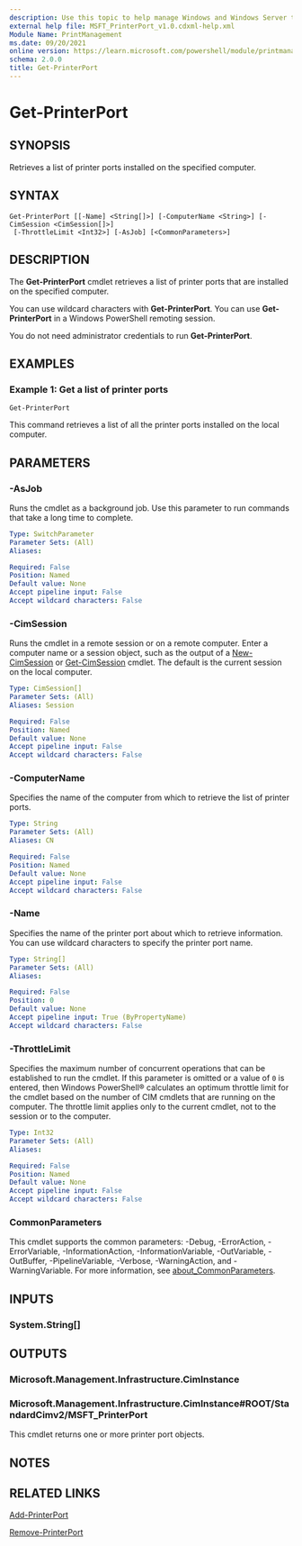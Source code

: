 ```yaml
---
description: Use this topic to help manage Windows and Windows Server technologies with Windows PowerShell.
external help file: MSFT_PrinterPort_v1.0.cdxml-help.xml
Module Name: PrintManagement
ms.date: 09/20/2021
online version: https://learn.microsoft.com/powershell/module/printmanagement/get-printerport?view=windowsserver2025-ps&wt.mc_id=ps-gethelp
schema: 2.0.0
title: Get-PrinterPort
---
```


# Get-PrinterPort

## SYNOPSIS
Retrieves a list of printer ports installed on the specified computer.

## SYNTAX

```
Get-PrinterPort [[-Name] <String[]>] [-ComputerName <String>] [-CimSession <CimSession[]>]
 [-ThrottleLimit <Int32>] [-AsJob] [<CommonParameters>]
```

## DESCRIPTION
The **Get-PrinterPort** cmdlet retrieves a list of printer ports that are installed on the specified computer.

You can use wildcard characters with **Get-PrinterPort**.
You can use **Get-PrinterPort** in a Windows PowerShell remoting session.

You do not need administrator credentials to run **Get-PrinterPort**.

## EXAMPLES

### Example 1: Get a list of printer ports
```
Get-PrinterPort
```

This command retrieves a list of all the printer ports installed on the local computer.

## PARAMETERS

### -AsJob
Runs the cmdlet as a background job. Use this parameter to run commands that take a long time to complete.

```yaml
Type: SwitchParameter
Parameter Sets: (All)
Aliases:

Required: False
Position: Named
Default value: None
Accept pipeline input: False
Accept wildcard characters: False
```

### -CimSession
Runs the cmdlet in a remote session or on a remote computer.
Enter a computer name or a session object, such as the output of a [New-CimSession](https://go.microsoft.com/fwlink/p/?LinkId=227967) or [Get-CimSession](https://go.microsoft.com/fwlink/p/?LinkId=227966) cmdlet.
The default is the current session on the local computer.

```yaml
Type: CimSession[]
Parameter Sets: (All)
Aliases: Session

Required: False
Position: Named
Default value: None
Accept pipeline input: False
Accept wildcard characters: False
```

### -ComputerName
Specifies the name of the computer from which to retrieve the list of printer ports.

```yaml
Type: String
Parameter Sets: (All)
Aliases: CN

Required: False
Position: Named
Default value: None
Accept pipeline input: False
Accept wildcard characters: False
```

### -Name
Specifies the name of the printer port about which to retrieve information.
You can use wildcard characters to specify the printer port name.

```yaml
Type: String[]
Parameter Sets: (All)
Aliases:

Required: False
Position: 0
Default value: None
Accept pipeline input: True (ByPropertyName)
Accept wildcard characters: False
```

### -ThrottleLimit
Specifies the maximum number of concurrent operations that can be established to run the cmdlet.
If this parameter is omitted or a value of `0` is entered, then Windows PowerShell® calculates an optimum throttle limit for the cmdlet based on the number of CIM cmdlets that are running on the computer.
The throttle limit applies only to the current cmdlet, not to the session or to the computer.

```yaml
Type: Int32
Parameter Sets: (All)
Aliases:

Required: False
Position: Named
Default value: None
Accept pipeline input: False
Accept wildcard characters: False
```

### CommonParameters
This cmdlet supports the common parameters: -Debug, -ErrorAction, -ErrorVariable, -InformationAction, -InformationVariable, -OutVariable, -OutBuffer, -PipelineVariable, -Verbose, -WarningAction, and -WarningVariable. For more information, see [about_CommonParameters](https://go.microsoft.com/fwlink/?LinkID=113216).

## INPUTS

### System.String[]

## OUTPUTS

### Microsoft.Management.Infrastructure.CimInstance

### Microsoft.Management.Infrastructure.CimInstance#ROOT/StandardCimv2/MSFT_PrinterPort
This cmdlet returns one or more printer port objects.

## NOTES

## RELATED LINKS

[Add-PrinterPort](./Add-PrinterPort.md)

[Remove-PrinterPort](./Remove-PrinterPort.md)

